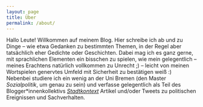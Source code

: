 ```yaml
---
layout: page
title: Über
permalink: /about/
---
```


Hallo Leute! Willkommen auf meinem Blog. Hier schreibe ich ab und zu Dinge – wie etwa Gedanken zu bestimmten Themen, in der Regel aber tatsächlich eher Gedichte oder Geschichten. Dabei mag ich es ganz gerne, mit sprachlichen Elementen ein bisschen zu spielen, wie mein gelegentlich – meines Erachtens natürlich vollkommen zu Unrecht ;) – leicht von meinen Wortspielen genervtes Umfeld mit Sicherheit zu bestätigen weiß :) Nebenbei studiere ich ein wenig an der Uni Bremen (den Master *Sozialpolitik*, um genau zu sein) und verfasse gelegentlich als Teil des Blogger\*innenkollektivs [*Stadtkontext*](http://www.stadtkontext.de) Artikel und/oder Tweets zu politischen Ereignissen und Sachverhalten.
